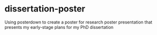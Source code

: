 # dissertation-poster
Using posterdown to create a poster for research poster presentation that presents my early-stage plans for my PhD dissertation
